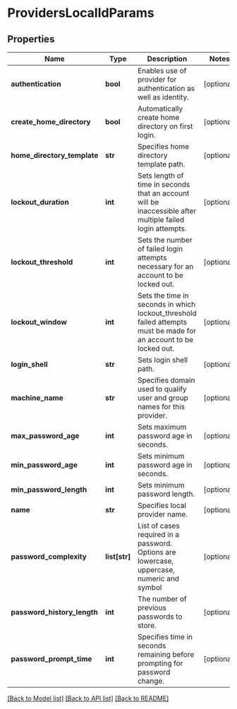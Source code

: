 # ProvidersLocalIdParams

## Properties
Name | Type | Description | Notes
------------ | ------------- | ------------- | -------------
**authentication** | **bool** | Enables use of provider for authentication as well as identity. | [optional] 
**create_home_directory** | **bool** | Automatically create home directory on first login. | [optional] 
**home_directory_template** | **str** | Specifies home directory template path. | [optional] 
**lockout_duration** | **int** | Sets length of time in seconds that an account will be inaccessible after multiple failed login attempts. | [optional] 
**lockout_threshold** | **int** | Sets the number of failed login attempts necessary for an account to be locked out. | [optional] 
**lockout_window** | **int** | Sets the time in seconds in which lockout_threshold failed attempts must be made for an account to be locked out. | [optional] 
**login_shell** | **str** | Sets login shell path. | [optional] 
**machine_name** | **str** | Specifies domain used to qualify user and group names for this provider. | [optional] 
**max_password_age** | **int** | Sets maximum password age in seconds. | [optional] 
**min_password_age** | **int** | Sets minimum password age in seconds. | [optional] 
**min_password_length** | **int** | Sets minimum password length. | [optional] 
**name** | **str** | Specifies local provider name. | [optional] 
**password_complexity** | **list[str]** | List of cases required in a password. Options are lowercase, uppercase, numeric and symbol | [optional] 
**password_history_length** | **int** | The number of previous passwords to store. | [optional] 
**password_prompt_time** | **int** | Specifies time in seconds remaining before prompting for password change. | [optional] 

[[Back to Model list]](../README.md#documentation-for-models) [[Back to API list]](../README.md#documentation-for-api-endpoints) [[Back to README]](../README.md)


